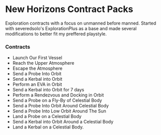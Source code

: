 # New Horizons Contract Packs

Exploration contracts with a focus on unmanned before manned.  Started with severedsolo's ExplorationPlus as a base and made several modifications to better fit my preffered playstyle.


### Contracts

* Launch Our First Vessel
* Reach the Upper Atmosphere
* Escape the Atmosphere
* Send a Probe Into Orbit
* Send a Kerbal into Orbit
* Perform an EVA in Orbit
* Send a Kerbal into Orbit for 7 days
* Perform a Rendezvous and Docking in Orbit
* Send a Probe on a Fly-By of Celestial Body
* Send a Probe Into Orbit Around Celestial Body
* Send a Probe Into Low Orbit Around The Sun
* Land a Probe on a Celestial Body
* Send a Kerbal into Orbit Around a Celestial Body
* Land a Kerbal on a Celestial Body.
